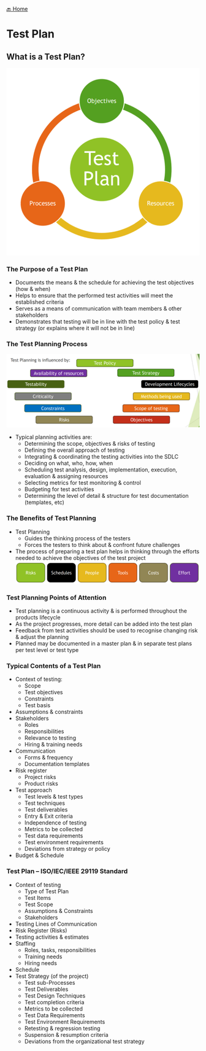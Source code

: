 [🔙 Home](../home.md)

# Test Plan

## What is a Test Plan?
![image1.png](assets/image1.png)

### The Purpose of a Test Plan
* Documents the means & the schedule for achieving the test objectives (how & when)
* Helps to ensure that the performed test activities will meet the established criteria
* Serves as a means of communication with team members & other stakeholders
* Demonstrates that testing will be in line with the test policy & test strategy (or explains where it will not be in line)

### The Test Planning Process
![image2.png](assets/image2.png)

* Typical planning activities are:
  * Determining the scope, objectives & risks of testing
  * Defining the overall approach of testing
  * Integrating & coordinating the testing activities into the SDLC
  * Deciding on what, who, how, when
  * Scheduling test analysis, design, implementation, execution, evaluation & assigning resources
  * Selecting metrics for test monitoring & control
  * Budgeting for test activities
  * Determining the level of detail & structure for test documentation (templates, etc)

### The Benefits of Test Planning
* Test Planning
  * Guides the thinking process of the testers
  * Forces the testers to think about & confront future challenges
* The process of preparing a test plan helps in thinking through the efforts needed to achieve the objectives of the test project
![image3.png](assets/image3.png)

### Test Planning Points of Attention
* Test planning is a continuous activity & is performed throughout the products lifecycle
* As the project progresses, more detail can be added into the test plan
* Feedback from test activities should be used to recognise changing risk & adjust the planning
* Planned may be documented in a master plan & in separate test plans per test level or test type

### Typical Contents of a Test Plan
* Context of testing:
  * Scope
  * Test objectives
  * Constraints
  * Test basis
* Assumptions & constraints
* Stakeholders
  * Roles
  * Responsibilities
  * Relevance to testing
  * Hiring & training needs
* Communication
  * Forms & frequency
  * Documentation templates
* Risk register
  * Project risks 
  * Product risks
* Test approach 
  * Test levels & test types
  * Test techniques
  * Test deliverables
  * Entry & Exit criteria
  * Independence of testing
  * Metrics to be collected 
  * Test data requirements
  * Test environment requirements
  * Deviations from strategy or policy
* Budget & Schedule

### Test Plan – ISO/IEC/IEEE 29119 Standard
* Context of testing
  * Type of Test Plan
  * Test Items
  * Test Scope
  * Assumptions & Constraints
  * Stakeholders
* Testing Lines of Communication
* Risk Register (Risks)
* Testing activities & estimates
* Staffing
  * Roles, tasks, responsibilities
  * Training needs
  * Hiring needs
* Schedule
* Test Strategy (of the project)
  * Test sub-Processes
  * Test Deliverables
  * Test Design Techniques
  * Test completion criteria
  * Metrics to be collected
  * Test Data Requirements
  * Test Environment Requirements
  * Retesting & regression testing
  * Suspension & resumption criteria
  * Deviations from the organizational test strategy